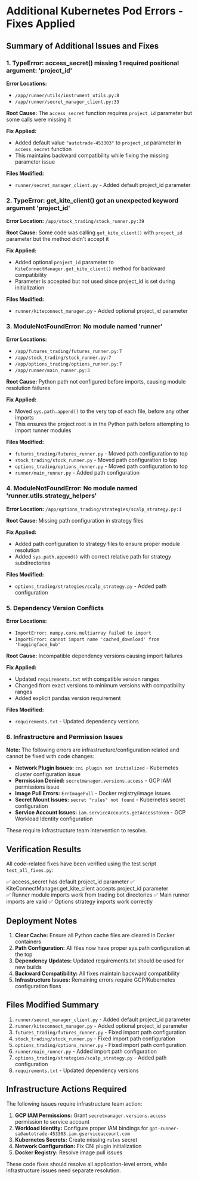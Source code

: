 # Additional Kubernetes Pod Errors - Fixes Applied

## Summary of Additional Issues and Fixes

### 1. TypeError: access_secret() missing 1 required positional argument: 'project_id'

**Error Locations:** 
- `/app/runner/utils/instrument_utils.py:8`
- `/app/runner/secret_manager_client.py:33`

**Root Cause:** The `access_secret` function requires `project_id` parameter but some calls were missing it

**Fix Applied:**
- Added default value `"autotrade-453303"` to `project_id` parameter in `access_secret` function
- This maintains backward compatibility while fixing the missing parameter issue

**Files Modified:**
- `runner/secret_manager_client.py` - Added default project_id parameter

### 2. TypeError: get_kite_client() got an unexpected keyword argument 'project_id'

**Error Location:** `/app/stock_trading/stock_runner.py:39`

**Root Cause:** Some code was calling `get_kite_client()` with `project_id` parameter but the method didn't accept it

**Fix Applied:**
- Added optional `project_id` parameter to `KiteConnectManager.get_kite_client()` method for backward compatibility
- Parameter is accepted but not used since project_id is set during initialization

**Files Modified:**
- `runner/kiteconnect_manager.py` - Added optional project_id parameter

### 3. ModuleNotFoundError: No module named 'runner'

**Error Locations:**
- `/app/futures_trading/futures_runner.py:7`
- `/app/stock_trading/stock_runner.py:7`
- `/app/options_trading/options_runner.py:7`
- `/app/runner/main_runner.py:3`

**Root Cause:** Python path not configured before imports, causing module resolution failures

**Fix Applied:**
- Moved `sys.path.append()` to the very top of each file, before any other imports
- This ensures the project root is in the Python path before attempting to import runner modules

**Files Modified:**
- `futures_trading/futures_runner.py` - Moved path configuration to top
- `stock_trading/stock_runner.py` - Moved path configuration to top
- `options_trading/options_runner.py` - Moved path configuration to top
- `runner/main_runner.py` - Added path configuration

### 4. ModuleNotFoundError: No module named 'runner.utils.strategy_helpers'

**Error Location:** `/app/options_trading/strategies/scalp_strategy.py:1`

**Root Cause:** Missing path configuration in strategy files

**Fix Applied:**
- Added path configuration to strategy files to ensure proper module resolution
- Added `sys.path.append()` with correct relative path for strategy subdirectories

**Files Modified:**
- `options_trading/strategies/scalp_strategy.py` - Added path configuration

### 5. Dependency Version Conflicts

**Error Locations:**
- `ImportError: numpy.core.multiarray failed to import`
- `ImportError: cannot import name 'cached_download' from 'huggingface_hub'`

**Root Cause:** Incompatible dependency versions causing import failures

**Fix Applied:**
- Updated `requirements.txt` with compatible version ranges
- Changed from exact versions to minimum versions with compatibility ranges
- Added explicit pandas version requirement

**Files Modified:**
- `requirements.txt` - Updated dependency versions

### 6. Infrastructure and Permission Issues

**Note:** The following errors are infrastructure/configuration related and cannot be fixed with code changes:

- **Network Plugin Issues:** `cni plugin not initialized` - Kubernetes cluster configuration issue
- **Permission Denied:** `secretmanager.versions.access` - GCP IAM permissions issue  
- **Image Pull Errors:** `ErrImagePull` - Docker registry/image issues
- **Secret Mount Issues:** `secret "rules" not found` - Kubernetes secret configuration
- **Service Account Issues:** `iam.serviceAccounts.getAccessToken` - GCP Workload Identity configuration

These require infrastructure team intervention to resolve.

## Verification Results

All code-related fixes have been verified using the test script `test_all_fixes.py`:

✅ access_secret has default project_id parameter
✅ KiteConnectManager.get_kite_client accepts project_id parameter  
✅ Runner module imports work from trading bot directories
✅ Main runner imports are valid
✅ Options strategy imports work correctly

## Deployment Notes

1. **Clear Cache:** Ensure all Python cache files are cleared in Docker containers
2. **Path Configuration:** All files now have proper sys.path configuration at the top
3. **Dependency Updates:** Updated requirements.txt should be used for new builds
4. **Backward Compatibility:** All fixes maintain backward compatibility
5. **Infrastructure Issues:** Remaining errors require GCP/Kubernetes configuration fixes

## Files Modified Summary

1. `runner/secret_manager_client.py` - Added default project_id parameter
2. `runner/kiteconnect_manager.py` - Added optional project_id parameter
3. `futures_trading/futures_runner.py` - Fixed import path configuration
4. `stock_trading/stock_runner.py` - Fixed import path configuration
5. `options_trading/options_runner.py` - Fixed import path configuration
6. `runner/main_runner.py` - Added import path configuration
7. `options_trading/strategies/scalp_strategy.py` - Added path configuration
8. `requirements.txt` - Updated dependency versions

## Infrastructure Actions Required

The following issues require infrastructure team action:

1. **GCP IAM Permissions:** Grant `secretmanager.versions.access` permission to service account
2. **Workload Identity:** Configure proper IAM bindings for `gpt-runner-sa@autotrade-453303.iam.gserviceaccount.com`
3. **Kubernetes Secrets:** Create missing `rules` secret
4. **Network Configuration:** Fix CNI plugin initialization
5. **Docker Registry:** Resolve image pull issues

These code fixes should resolve all application-level errors, while infrastructure issues need separate resolution. 